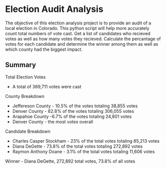 # Election Audit Analysis
The objective of this election analysis project is to provide an audit of a local election in Colorado. This python script will help more accurately count total numbers of vote cast. Get a list of candidates who recieved votes as well as how many votes they recieved. Calculate the percantage of votes for each candidate and determine the winner among them as well as which county had the biggest impact.


## Summary
Total Election Votes
- A total of 369,711 votes were cast

County Breakdown
- Jeffereson County - 10.5% of the votes totaling 38,855 votes
- Denver County - 82.8% of the votes totaling 306,055 votes
- Arapahoe County -6.7% of the votes totaling 24,801 votes
- Denver County - the most votes overall

Candidate Breakdown
- Charles Casper Stockham - 23% of the total votes totaling 85,213 votes
- Diana DeGette - 73.8% of the total votes totaling 272,892 votes
- Raymon Anthony Doane - 3.1% of the total votes totaling 11,606 votes

Winner - Diana DeGette, 272,892 total votes, 73.8% of all votes
